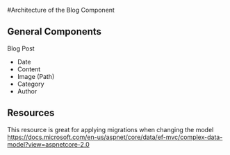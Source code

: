 ﻿#Architecture of the Blog Component

## General Components

Blog Post
- Date
- Content
- Image (Path)
- Category
- Author

## Resources
This resource is great for applying migrations when changing the model
https://docs.microsoft.com/en-us/aspnet/core/data/ef-mvc/complex-data-model?view=aspnetcore-2.0